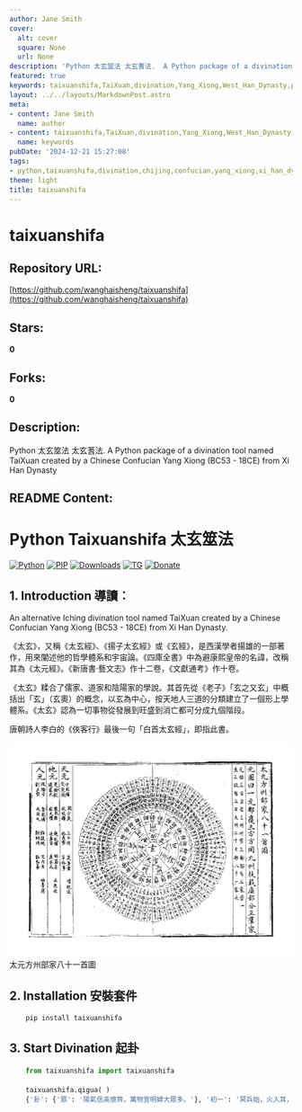 ```yaml
---
author: Jane Smith
cover:
  alt: cover
  square: None
  url: None
description: 'Python 太玄筮法 太玄蓍法.  A Python package of a divination tool named TaiXuan created by a Chinese Confucian Yang Xiong (BC53 - 18CE) from Xi Han Dynasty'
featured: true
keywords: taixuanshifa,TaiXuan,divination,Yang_Xiong,West_Han_Dynasty,philosophy系统,u世界观,《太玄经》,《玄经》,阴阳家学说,《老子》,玄奥概念,九个发展阶段,起卦,Python包,TG,Donate
layout: ../../layouts/MarkdownPost.astro
meta:
- content: Jane Smith
  name: author
- content: taixuanshifa,TaiXuan,divination,Yang_Xiong,West_Han_Dynasty,philosophy系统,u世界观,《太玄经》,《玄经》,阴阳家学说,《老子》,玄奥概念,九个发展阶段,起卦,Python包,TG,Donate
  name: keywords
pubDate: '2024-12-21 15:27:08'
tags:
- python,taixuanshifa,divination,chijing,confucian,yang_xiong,xi_han_dynasty,philosophy,uqbology,pypi,telegram,donate
theme: light
title: taixuanshifa
---
```


# taixuanshifa

## Repository URL: 
[https://github.com/wanghaisheng/taixuanshifa](https://github.com/wanghaisheng/taixuanshifa)

## Stars: 
**0**

## Forks: 
**0**

## Description: 
Python 太玄筮法 太玄蓍法.  A Python package of a divination tool named TaiXuan created by a Chinese Confucian Yang Xiong (BC53 - 18CE) from Xi Han Dynasty

## README Content: 
# **Python Taixuanshifa 太玄筮法**
  
[![Python](https://img.shields.io/pypi/pyversions/taixuanshifa)](https://pypi.org/project/taixuanshifa/)
[![PIP](https://img.shields.io/pypi/v/taixuanshifa)](https://pypi.org/project/taixuanshifa/)
[![Downloads](https://img.shields.io/pypi/dm/taixuanshifa)](https://pypi.org/project/taixuanshifa/)
[![TG](https://img.shields.io/badge/chat-on%20telegram-blue)](https://t.me/gnatnek)
[![Donate](https://img.shields.io/badge/Donate-PayPal-green.svg?logo=paypal&style=flat-square)](https://www.paypal.me/kinyeah)&nbsp;

## **1. Introduction 導讀**︰

An alternative Iching divination tool named TaiXuan created by a Chinese Confucian Yang Xiong (BC53 - 18CE) from Xi Han Dynasty.

《太玄》，又稱《太玄經》、《揚子太玄經》或《玄經》，是西漢學者揚雄的一部著作，用來闡述他的哲學體系和宇宙論。《四庫全書》中為避康熙皇帝的名諱，改稱其為《太元經》。《新唐書·藝文志》作十二卷，《文獻通考》作十卷。

《太玄》糅合了儒家、道家和陰陽家的學說。其首先從《老子》「玄之又玄」中概括出「玄」（玄奧）的概念，以玄為中心，按天地人三道的分類建立了一個形上學體系。《太玄》認為一切事物從發展到旺盛到消亡都可分成九個階段。

唐朝詩人李白的《俠客行》最後一句「白首太玄經」，即指此書。

![alt text](https://github.com/kentang2017/taixuanshifa/blob/master/data/pic.png?raw=true)
太元方州部家八十一首圖

## **2. Installation 安裝套件**

```python
	pip install taixuanshifa
```

## **3. Start Divination 起卦**
```python
	from taixuanshifa import taixuanshifa
	
	taixuanshifa.qigua( )
	{'卦': {'眾': '陽氣信高懷齊，萬物宣明嫭大眾多。'}, '初一': '冥兵始，火入耳，農輟馬穀，尸將班于田。測曰，「冥兵」之「始」、始則不臧也。', '次二': '兵無刃，師無陳，麟或賓之，溫。測曰，「兵無刃」、德服無方也。', '次三': '軍或纍車，丈人摧孥，內蹈之瑕。測曰，「軍或纍車」、廟戰內傷也。', '次四': '虎虓振廞，豹勝其祕否。測曰，「虎虓振廞」、如鷹之揚也。', '次五': '躆戰喈喈，若熊若螭。測曰，「躆戰喈喈」、恃力作王也。', '次六': '大兵雷霆，震其耳，維用詘腹。測曰，「大兵雷霆」、威震無疆也。', '次七': '旌旗絓羅，干戈蛾蛾，師孕言之，哭且䁲。測曰，「旌旗絓羅」、大恨民也。', '次八': '兵衰衰，見其病，不見輿尸。測曰，「兵衰衰」、不血刃也。', '上九': '斧刃缺，其柯折，可以止，不可以伐，往血。測曰，「刃缺」「柯折」、將不足往也。'}
	
	
```

